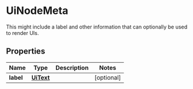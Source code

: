 

# UiNodeMeta

This might include a label and other information that can optionally be used to render UIs.

## Properties

Name | Type | Description | Notes
------------ | ------------- | ------------- | -------------
**label** | [**UiText**](UiText.md) |  |  [optional]



